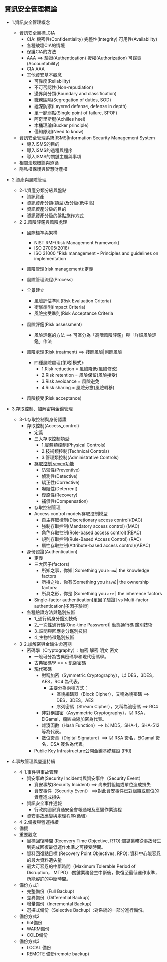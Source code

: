 
## 資訊安全管理概論

- 1.資訊安全管理概念
  - 資訊安全目標_CIA   
    - CIA: 機密性(Confidentiality) 完整性(Integrity) 可用性(Availability)
    - 各種破壞CIA的情境
    - 保護CIA的方法
    - AAA ==> 驗證(Authentication) 授權(Authorization) 可歸責(Accountability)
    - CIA AAA
    - 其他資安基本觀念 
      - 可靠度(Reliability)
      - 不可否認性(Non-repudiation)
      - 邊界與分類(Boundary and classification)
      - 職務區隔(Segregation of duties, SOD) 
      - 縱深防禦(Layered defense, defense in depth)
      - 單一脆弱點(Single point of failure, SPOF)
      - 阿奇里斯腱(Achilles heel)
      - 木桶理論(Bucker principle）
      - 僅知原則(Need to know)
  - 資訊安全管理系統|ISMS|Information Security Management System
    - 導入ISMS的目的
    - 導入ISMS的過程與程序
    - 導入ISMS的關鍵主題與事項
  - 相關法規概論與遵循
  - 隱私權保護與智慧財產權
  
- 2.資產與風險管理
  - 2-1.資產分類分級與盤點
    - 資訊資產
    - 資訊資產分類(類型)及分級(低中高)
    - 資訊資產分級的目的
    - 資訊資產分級的盤點施作方式
  - 2-2.風險評鑑與風險處理
    - 國際標準與架構
      - NIST RMF(Risk Management Framework)
      - ISO 27005(2018)
      - ISO 31000 "Risk management – Principles and guidelines on implementation    
    - 風險管理(risk management):定義
    - 風險管理流程(Process)
    - 全景建立
      - 風險評估準則(Risk Evaluation Criteria)
      - 衝擊準則(Impact Criteria)
      - 風險接受準則(Risk Acceptance Criteria
    - 風險評鑑(Risk assessment)
      - 風險評鑑的方法 ==> 可區分為「高階風險評鑑」與「詳細風險評鑑」作法

    - 風險處理(Risk treatment) ==> 殘餘風險|剩餘風險
      - 四種風險處理{策略|模式}:
        - 1.Risk reduction = 風險降低(風險修改)
        - 2.Risk retention = 風險保留(風險接受)
        - 3.Risk avoidance = 風險避免
        - 4.Risk sharing = 風險分擔(風險轉移) 
    - 風險接受(Risk acceptance)
- 3.存取控制、加解密與金鑰管理
  - 3-1.存取控制與身份認證
    - 存取控制(Access_control)
      - 定義
      - 三大存取控制類型: 
        - 1.實體類控制(Physical Controls) 
        - 2.技術類控制(Technical Controls) 
        - 3.管理類控制(Administrative Controls)
      - [存取控制 seven功能](http://cisspstudy.blogspot.com/2007/05/types-of-access-control.html)
        - 防禦性(Preventive)
        - 偵測性(Detective)
        - 矯正性(Corrective)
        - 嚇阻性(Deterrent)
        - 復原性(Recovery)
        - 補償性(Compensation) 
      - 存取控制管理
      - Access control models存取控制模型
        - 自主存取控制(Discretionary access control)(DAC)
        - 強制存取控制(Mandatory access control) (MAC)
        - 角色存取控制(Role-based access control)(RBAC)
        - 規則存取控制(Rule-Based Access Control) (RAC)
        - 屬性存取控制(Attribute-based access control)(ABAC)
    - 身份認證(Authentication)
      - 定義
      - 三大因子(factors) 
        - 所知之事，你知| Something you `know`| the knowledge factors
        - 所持之物，你有(Something you `have`)| the ownership factors:
        - 所具之形，你是 |Something you `are` | the inherence factors
      - Single-factor authentication[單因子驗證] vs  Multi-factor authentication[多因子驗證]
    - 各種驗證方法與鑑別技術
      - 1_通行碼身分鑑別技術
      - 2_一次性通行碼(One-time Password)| 動態通行碼 鑑別技術 
      - 3_詰問與回應身分鑑別技術
      - 4_生物特徵鑑別技術 
  - 3-2.加解密與金鑰生命週期
    - 密碼學（Cryptography）: 加密 解密  明文 密文
      - 一般可分為古典密碼學和現代密碼學。
      - 古典密碼學 == > 凱薩密碼
      - 現代密碼
        - 對稱加密（Symmetric Cryptography），以 DES，3DES，AES，RC4 為代表。
          - 主要分為兩種方式：
            - 區塊編碼器（Block Cipher），又稱為塊密碼 ==> DES，3DES，AES
            - 序列密碼（Stream Cipher），又稱為流密碼 ==> RC4
        - 非對稱加密（Asymmetric Cryptography），以 RSA，ElGamal，橢圓曲線加密為代表。
        - 雜湊函數（Hash Function）==> 以 MD5，SHA-1，SHA-512 等為代表。
        - 數位簽章（Digital Signature）==> 以 RSA 簽名，ElGamal 簽名，DSA 簽名為代表。 
      - Public Key Infrastructure公開金鑰基礎建設 (PKI)
       
- 4.事故管理與營運持續
  - 4-1.事件與事故管理
    - 資安事故(Security Incident)與資安事件（Security Event）
      - 資安事故(Security Incident) ==> 尚未對組織或單位造成損失
      - 資安事件（Security Event） ==>對此資安事件已對組織或單位的資產造成損失
    - 資訊安全事件通報
      - 行政院國家資通安全會報通報及應變作業流程 
    - 資安事故應變與處理程序(循環)
  - 4-2.備援與營運持續
  - 備援
  - 重要觀念
    - 目標回復時間 (Recovery Time Objective, RTO):關鍵業務從事故發生到完成回復最低運作水準之可接受時間。
    - 資料回復點目標 (Recovery Point Objectives, RPO): 資料中心能容忍的最大資料遺失量
    - 最大可容忍的中斷時間（Maximum Tolerable Period of Disruption， MTPD）:關鍵業務發生中斷後，恢復至最低運作水準，所能容許的中斷時間。
  - 備份方式1
    - 完整備份（Full Backup）
    - 差異備份（Differential Backup）
    - 增量備份（Incremental Backup）
    - 選擇式備份（Selective Backup）:對系統的一部分進行備份。
  - 備份方式2
    - hot備份
    - WARM備份
    - COLD備份
  - 備份方式3
    - LOCAL 備份
    - REMOTE 備份(remote backup)
